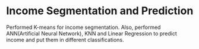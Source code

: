 # Income Segmentation and Prediction
Performed K-means for income segmentation. Also, performed ANN(Artificial Neural Network), KNN and Linear Regression to predict income and put them in different classifications.
